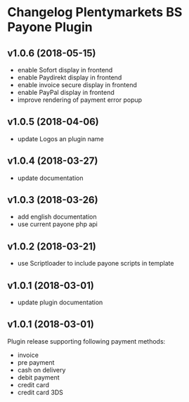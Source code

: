 # Changelog Plentymarkets BS Payone Plugin

## v1.0.6 (2018-05-15)

* enable Sofort display in frontend
* enable Paydirekt display in frontend
* enable invoice secure display in frontend
* enable PayPal display in frontend
* improve rendering of payment error popup 

## v1.0.5 (2018-04-06)

* update Logos an plugin name

## v1.0.4 (2018-03-27)

* update documentation

## v1.0.3 (2018-03-26)

* add english documentation
* use current payone php api

## v1.0.2 (2018-03-21)

* use Scriptloader to include payone scripts in template

## v1.0.1 (2018-03-01)

* update plugin documentation

## v1.0.1 (2018-03-01)

Plugin release supporting following payment methods:

* invoice
* pre payment
* cash on delivery
* debit payment
* credit card
* credit card 3DS